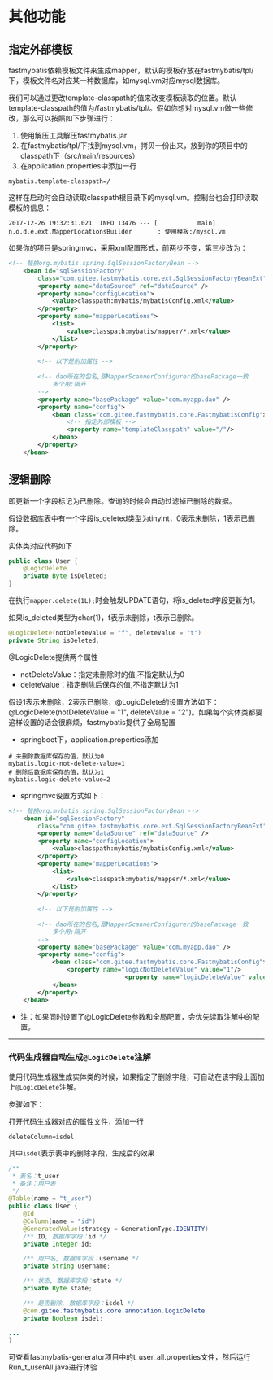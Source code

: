 # 其他功能

## 指定外部模板
fastmybatis依赖模板文件来生成mapper，默认的模板存放在fastmybatis/tpl/下，模板文件名对应某一种数据库，如mysql.vm对应mysql数据库。

我们可以通过更改template-classpath的值来改变模板读取的位置。默认template-classpath的值为/fastmybatis/tpl/。假如你想对mysql.vm做一些修改，那么可以按照如下步骤进行：

1. 使用解压工具解压fastmybatis.jar
2. 在fastmybatis/tpl/下找到mysql.vm，拷贝一份出来，放到你的项目中的classpath下（src/main/resources）
3. 在application.properties中添加一行

```
mybatis.template-classpath=/ 
```

这样在启动时会自动读取classpath根目录下的mysql.vm。控制台也会打印读取模板的信息：

```
2017-12-26 19:32:31.021  INFO 13476 --- [           main] n.o.d.e.ext.MapperLocationsBuilder       : 使用模板:/mysql.vm
```

如果你的项目是springmvc，采用xml配置形式，前两步不变，第三步改为：

```xml
<!-- 替换org.mybatis.spring.SqlSessionFactoryBean -->
	<bean id="sqlSessionFactory"
		class="com.gitee.fastmybatis.core.ext.SqlSessionFactoryBeanExt">
		<property name="dataSource" ref="dataSource" />
		<property name="configLocation">
			<value>classpath:mybatis/mybatisConfig.xml</value>
		</property>
		<property name="mapperLocations">
			<list>
				<value>classpath:mybatis/mapper/*.xml</value>
			</list>
		</property>
		
		<!-- 以下是附加属性 -->
		
		<!-- dao所在的包名,跟MapperScannerConfigurer的basePackage一致 
			多个用;隔开
		-->
		<property name="basePackage" value="com.myapp.dao" />
		<property name="config">
			<bean class="com.gitee.fastmybatis.core.FastmybatisConfig">
				<!-- 指定外部模板 -->
				<property name="templateClasspath" value="/"/>
			</bean>
		</property>
	</bean>
```

## 逻辑删除

即更新一个字段标记为已删除。查询的时候会自动过滤掉已删除的数据。

假设数据库表中有一个字段is_deleted类型为tinyint，0表示未删除，1表示已删除。

实体类对应代码如下：
```java
public class User {
    @LogicDelete
    private Byte isDeleted;
}
```
在执行`mapper.delete(1L);`时会触发UPDATE语句，将is_deleted字段更新为1。

如果is_deleted类型为char(1)，f表示未删除，t表示已删除。

```java
@LogicDelete(notDeleteValue = "f", deleteValue = "t")
private String isDeleted;
```

@LogicDelete提供两个属性

- notDeleteValue：指定未删除时的值,不指定默认为0
- deleteValue：指定删除后保存的值,不指定默认为1


假设1表示未删除，2表示已删除，@LogicDelete的设置方法如下：@LogicDelete(notDeleteValue = "1", deleteValue = "2")。如果每个实体类都要这样设置的话会很麻烦，fastmybatis提供了全局配置

- springboot下，application.properties添加

```
# 未删除数据库保存的值，默认为0
mybatis.logic-not-delete-value=1
# 删除后数据库保存的值，默认为1
mybatis.logic-delete-value=2
```
- springmvc设置方式如下：
```xml
<!-- 替换org.mybatis.spring.SqlSessionFactoryBean -->
	<bean id="sqlSessionFactory"
		class="com.gitee.fastmybatis.core.ext.SqlSessionFactoryBeanExt">
		<property name="dataSource" ref="dataSource" />
		<property name="configLocation">
			<value>classpath:mybatis/mybatisConfig.xml</value>
		</property>
		<property name="mapperLocations">
			<list>
				<value>classpath:mybatis/mapper/*.xml</value>
			</list>
		</property>
		
		<!-- 以下是附加属性 -->
		
		<!-- dao所在的包名,跟MapperScannerConfigurer的basePackage一致 
			多个用;隔开
		-->
		<property name="basePackage" value="com.myapp.dao" />
		<property name="config">
			<bean class="com.gitee.fastmybatis.core.FastmybatisConfig">		
				<property name="logicNotDeleteValue" value="1"/>
                                <property name="logicDeleteValue" value="2"/>
			</bean>
		</property>
	</bean>
```

- 注：如果同时设置了@LogicDelete参数和全局配置，会优先读取注解中的配置。

---

### 代码生成器自动生成`@LogicDelete`注解

使用代码生成器生成实体类的时候，如果指定了删除字段，可自动在该字段上面加上`@LogicDelete`注解。

步骤如下：

打开代码生成器对应的属性文件，添加一行

`deleteColumn=isdel`

其中`isdel`表示表中的删除字段，生成后的效果

```java
/**
 * 表名：t_user
 * 备注：用户表
 */
@Table(name = "t_user")
public class User {
    @Id
    @Column(name = "id")
    @GeneratedValue(strategy = GenerationType.IDENTITY)
    /** ID, 数据库字段：id */
    private Integer id;

    /** 用户名, 数据库字段：username */
    private String username;

    /** 状态, 数据库字段：state */
    private Byte state;

    /** 是否删除, 数据库字段：isdel */
    @com.gitee.fastmybatis.core.annotation.LogicDelete
    private Boolean isdel;

...
}
```

可查看fastmybatis-generator项目中的t_user_all.properties文件，然后运行Run_t_userAll.java进行体验